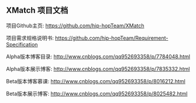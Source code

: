 ## XMatch 项目文档

项目Github主页: https://github.com/hip-hopTeam/XMatch

项目需求规格说明书: https://github.com/hip-hopTeam/Requirement-Specification

Alpha版本博客目录: http://www.cnblogs.com/qq952693358/p/7784048.html

Alpha版本展示博客: http://www.cnblogs.com/qq952693358/p/7835332.html

Beta版本博客慕课: http://www.cnblogs.com/qq952693358/p/8016212.html

Beta版本展示博客: http://www.cnblogs.com/qq952693358/p/8025482.html
